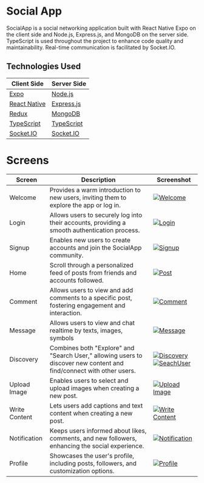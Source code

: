 # Social App

SocialApp is a social networking application built with React Native Expo on the client side and Node.js, Express.js, and MongoDB on the server side. TypeScript is used throughout the project to enhance code quality and maintainability. Real-time communication is facilitated by Socket.IO.


## Technologies Used

| **Client Side**                                 | **Server Side**                                 |
|--------------------------------------------------|-------------------------------------------------|
| [Expo](https://docs.expo.dev/)                   | [Node.js](https://nodejs.org/)                  |
| [React Native](https://reactnative.dev/)         | [Express.js](https://expressjs.com/)            |
| [Redux](https://redux.js.org/)                   | [MongoDB](https://www.mongodb.com/)             |
| [TypeScript](https://www.typescriptlang.org/)    | [TypeScript](https://www.typescriptlang.org/)  |
| [Socket.IO](https://socket.io/)                  | [Socket.IO](https://socket.io/)                 |

#  Screens

| Screen          | Description                                                                         | Screenshot                                     |
|-----------------|-------------------------------------------------------------------------------------|------------------------------------------------|
| Welcome         | Provides a warm introduction to new users, inviting them to explore the app or log in. | [![Welcome](assets/welcome.png)](https://www.youtube.com/watch?v=kNGpZPVZufk)                 |
| Login           | Allows users to securely log into their accounts, providing a smooth authentication process. | [![Login](assets/login.png)](https://www.youtube.com/watch?v=kNGpZPVZufk) |
| Signup          | Enables new users to create accounts and join the SocialApp community.                 | [![Signup](assets/signup.png)](https://www.youtube.com/watch?v=kNGpZPVZufk)                   |
| Home            | Scroll through a personalized feed of posts from friends and accounts followed.             | [![Post](assets/home.png)](https://www.youtube.com/watch?v=vqdm-3hcmjA)                       |
| Comment         | Allows users to view and add comments to a specific post, fostering engagement and interaction. | [![Comment](assets/comment.png)](https://www.youtube.com/watch?v=vqdm-3hcmjA)              |
| Message         | Allows users to view and chat realtime by texts, images, symbols | [![Message](assets/message.png)](https://www.youtube.com/watch?v=R4BMpNprKEc)              |
| Discovery       | Combines both "Explore" and "Search User," allowing users to discover new content and find/connect with other users. | [![Discovery](assets/discovery.png)](https://www.youtube.com/watch?v=R4BMpNprKEc) [![SeachUser](assets/searchuser.png)](https://www.youtube.com/watch?v=R4BMpNprKEc)      |
| Upload Image    | Enables users to select and upload images when creating a new post.                    | [![Upload Image](assets/uploadimage1.png)](https://www.youtube.com/watch?v=m_yOBMjIOHU)      |
| Write Content   | Lets users add captions and text content when creating a new post.                     | [![Write Content](assets/addtext.png)](https://www.youtube.com/watch?v=m_yOBMjIOHU)   |
| Notification    | Keeps users informed about likes, comments, and new followers, enhancing the social experience. | [![Notification](assets/notify.png)](https://www.youtube.com/watch?v=n2GBkVdcfpM) |
| Profile         | Showcases the user's profile, including posts, followers, and customization options.  | [![Profile](assets/profile.png)](https://www.youtube.com/watch?v=rzPcdsa99WE)                 |

<!-- Include additional screens as needed -->


